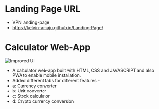 # Landing Page URL
- VPN landing-page
- https://kelvin-amaju.github.io/Landing-Page/

# Calculator Web-App
![Improved UI](https://github.com/user-attachments/assets/616c7a12-2f6a-4448-94b8-457315a01eec)
- A calculator web-app built with HTML, CSS and JAVASCRIPT and also PWA to enable mobile installation.
- Added different tabs for different features -
- a: Currency converter
- b: Unit converter
- c: Stock calculator
- d: Crypto currency conversion
